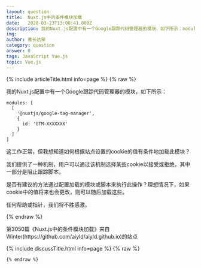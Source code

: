 ```yaml
---
layout: question
title:  Nuxt.js中的条件模块加载
date:   2020-03-23T13:08:41.000Z
description: 我的Nuxt.js配置中有一个Google跟踪代码管理器的模块，如下所示：modules  \[  \[    '\`nuxtjs/google-tag...
img: 
author: 番长达蒙
category: question
answer: 0
tags: JavaScript Vue.js
topic: Vue.js
---
```

<div class="article-root">
  <div class="article">
    {% include articleTitle.html info=page %}
    {% raw %}
    <div class="article-content"><p><font style="vertical-align: inherit;"><font style="vertical-align: inherit;">我的Nuxt.js配置中有一个Google跟踪代码管理器的模块，如下所示：</font></font></p>

<pre><code>modules: [<font></font>
  [<font></font>
    '@nuxtjs/google-tag-manager',<font></font>
    {<font></font>
      id: 'GTM-XXXXXXX'<font></font>
    }<font></font>
  ]<font></font>
]<font></font>
</code></pre>

<p><font style="vertical-align: inherit;"><font style="vertical-align: inherit;">这工作正常，但我想知道如何根据站点设置的cookie的值有条件地加载此模块？</font></font></p>

<p><font style="vertical-align: inherit;"><font style="vertical-align: inherit;">我们提供了一种机制，用户可以通过该机制选择某些cookie以接受或拒绝，其中一部分是阻止跟踪脚本。</font></font></p>

<p><font style="vertical-align: inherit;"><font style="vertical-align: inherit;">是否有建议的方法通过配置加载的模块或脚本来执行此操作？</font><font style="vertical-align: inherit;">理想情况下，如果cookie中的值将来也会更改，则可以随后加载这些。</font></font></p>

<p><font style="vertical-align: inherit;"><font style="vertical-align: inherit;">任何帮助或指针，我们将不胜感激。</font></font></p></div>
    {% endraw %}
  </div>
  <p class="winter_mark">第3050篇《Nuxt.js中的条件模块加载》来自Winter(https://github.com/aiyld/aiyld.github.io)的站点</p>
  <div class="discuss-wrapper">
    {% include discussTitle.html info=page %}
    {% raw %}
    
    {% endraw %}
  </div>
<div>
